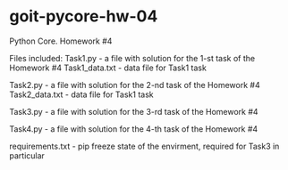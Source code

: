 # goit-pycore-hw-04
Python Core. Homework #4

Files included:
Task1.py - a file with solution for the 1-st task of the Homework #4
Task1_data.txt - data file for Task1 task

Task2.py - a file with solution for the 2-nd task of the Homework #4
Task2_data.txt - data file for Task1 task

Task3.py - a file with solution for the 3-rd task of the Homework #4

Task4.py - a file with solution for the 4-th task of the Homework #4

requirements.txt - pip freeze state of the envirment, required for Task3 in particular